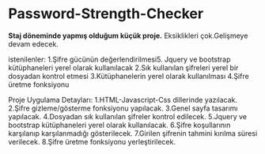 # Password-Strength-Checker
**Staj döneminde yapmış olduğum küçük proje.**
Eksiklikleri çok.Gelişmeye devam edecek.

istenilenler:
1.Şifre gücünün değerlendirilmesi5.	Jquery ve bootstrap kütüphaneleri yerel olarak kullanılacak 
2.Sık kullanılan şifreleri yerel bir dosyadan kontrol etmesi
3.Kütüphanelerin yerel olarak kullanılması 
4.Şifre üretme fonksiyonu

Proje Uygulama Detayları:
1.HTML-Javascript-Css dillerinde yazılacak.
2.Şifre gizleme/gösterme fonksiyonu yapılacak.
3.Genel sayfa tasarımı yapılacak.
4.Dosyadan sık kullanılan şifreler kontrol edilecek.
5.Jquery ve bootstrap kütüphaneleri yerel olarak kullanılacak. 
6.Şifre koşullarının karşılanıp karşılanmadığı gösterilecek.
7.Girilen şifrenin tahmini kırılma süresi verilecek.
8.Şifre üretme fonksiyonu yerleştirilecek.
